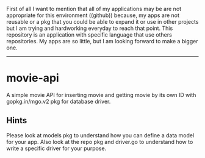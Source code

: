 First of all I want to mention that all of my applications may be are not appropriate for this environment ((github)) because, my apps are not reusable or a pkg that you could be able to expand it or use in other projects but I am trying and hardworking everyday to reach that point. This repository is an application with specific language that use others repositories. My apps are so little, but I am looking forward to make a bigger one.
***
# movie-api
 A simple movie API for inserting movie and getting movie by its own ID
 with gopkg.in/mgo.v2 pkg for database driver.
 
 ## Hints
 Please look at models pkg to understand how you can define a data model for your app.
 Also look at the repo pkg and driver.go to understand how to write a specific driver
 for your purpose.
